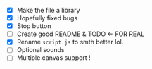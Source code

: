 - [x] Make the file a library
- [x] Hopefully fixed bugs
- [x] Stop button
- [ ] Create good README & TODO <- FOR REAL
- [x] Rename `script.js` to smth better lol.
- [ ] Optional sounds
- [ ] Multiple canvas support !